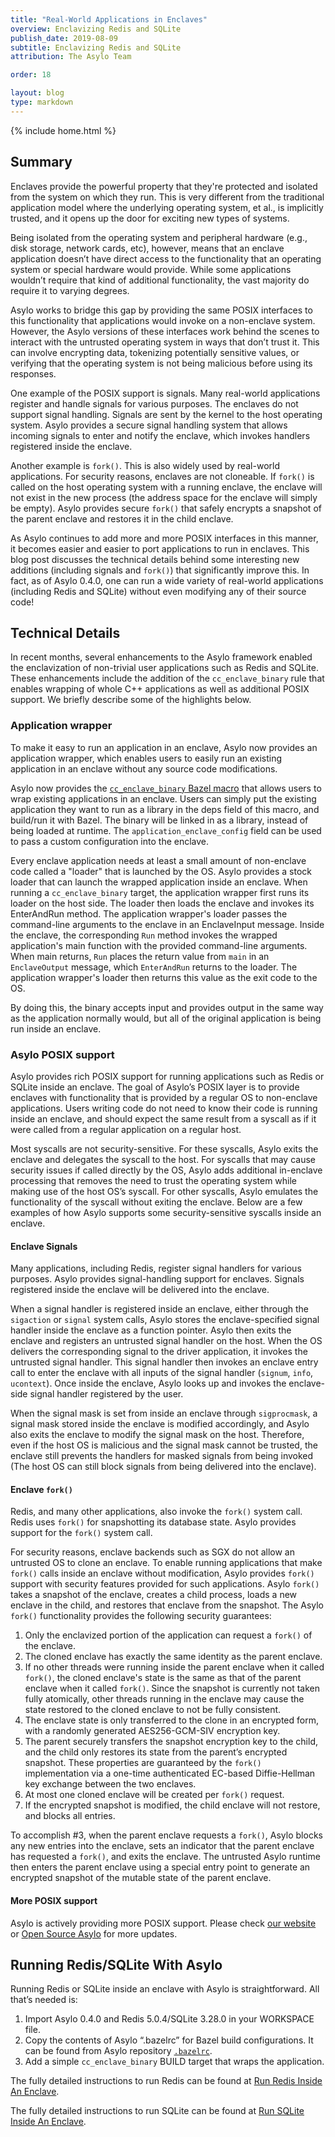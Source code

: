 ```yaml
---
title: "Real-World Applications in Enclaves"
overview: Enclavizing Redis and SQLite
publish_date: 2019-08-09
subtitle: Enclavizing Redis and SQLite
attribution: The Asylo Team

order: 18

layout: blog
type: markdown
---
```

{% include home.html %}

## Summary

Enclaves provide the powerful property that they're protected and isolated from
the system on which they run. This is very different from the traditional
application model where the underlying operating system, et al., is implicitly
trusted, and it opens up the door for exciting new types of systems.

Being isolated from the operating system and peripheral hardware (e.g., disk
storage, network cards, etc), however, means that an enclave application doesn’t
have direct access to the functionality that an operating system or special
hardware would provide. While some applications wouldn’t require that kind of
additional functionality, the vast majority do require it to varying degrees.

Asylo works to bridge this gap by providing the same POSIX interfaces to this
functionality that applications would invoke on a non-enclave system. However,
the Asylo versions of these interfaces work behind the scenes to interact with
the untrusted operating system in ways that don’t trust it. This can involve
encrypting data, tokenizing potentially sensitive values, or verifying that the
operating system is not being malicious before using its responses.

One example of the POSIX support is signals. Many real-world applications
register and handle signals for various purposes. The enclaves do not support
signal handling. Signals are sent by the kernel to the host operating system.
Asylo provides a secure signal handling system that allows incoming signals to
enter and notify the enclave, which invokes handlers registered inside the
enclave.

Another example is `fork()`. This is also widely used by real-world
applications. For security reasons, enclaves are not cloneable. If `fork()` is
called on the host operating system with a running enclave, the enclave will
not exist in the new process (the address space for the enclave will simply be
empty). Asylo provides secure `fork()` that safely encrypts a snapshot of the
parent enclave and restores it in the child enclave.

As Asylo continues to add more and more POSIX interfaces in this manner, it
becomes easier and easier to port applications to run in enclaves. This blog
post discusses the technical details behind some interesting new additions
(including signals and `fork()`) that significantly improve this. In fact, as of
Asylo 0.4.0, one can run a wide variety of real-world applications (including
Redis and SQLite) without even modifying any of their source code!

## Technical Details
In recent months, several enhancements to the Asylo framework enabled the
enclavization of non-trivial user applications such as Redis and SQLite. These
enhancements include the addition of the `cc_enclave_binary` rule that enables
wrapping of whole C++ applications as well as additional POSIX support. We
briefly describe some of the highlights below.

### Application wrapper

To make it easy to run an application in an enclave, Asylo now provides an
application wrapper, which enables users to easily run an existing application
in an enclave without any source code modifications.

Asylo now provides the [`cc_enclave_binary` Bazel macro](https://github.com/google/asylo/blob/v0.4.0/asylo/bazel/asylo.bzl#L457)
that allows users to wrap existing applications in an enclave. Users can simply
put the existing application they want to run as a library in the deps field of
this macro, and build/run it with Bazel. The binary will be linked in as a
library, instead of being loaded at runtime. The `application_enclave_config`
field can be used to pass a custom configuration into the enclave.

Every enclave application needs at least a small amount of non-enclave code
called a "loader" that is launched by the OS. Asylo provides a stock loader
that can launch the wrapped application inside an enclave. When running a
`cc_enclave_binary` target, the application wrapper first runs its loader on the
host side. The loader then loads the enclave and invokes its EnterAndRun method.
The application wrapper's loader passes the command-line arguments to the
enclave in an EnclaveInput message. Inside the enclave, the corresponding `Run`
method invokes the wrapped application's main function with the provided
command-line arguments. When main returns, `Run` places the return value from
`main` in an `EnclaveOutput` message, which `EnterAndRun` returns to the loader.
The application wrapper's loader then returns this value as the exit code to the
OS.

By doing this, the binary accepts input and provides output in the same way as
the application normally would, but all of the original application is being run
inside an enclave.

### Asylo POSIX support

Asylo provides rich POSIX support for running applications such as Redis or
SQLite inside an enclave. The goal of Asylo’s POSIX layer is to provide enclaves
with functionality that is provided by a regular OS to non-enclave applications.
Users writing code do not need to know their code is running inside an enclave,
and should expect the same result from a syscall as if it were called from a
regular application on a regular host.

Most syscalls are not security-sensitive. For these syscalls, Asylo exits the
enclave and delegates the syscall to the host. For syscalls that may cause
security issues if called directly by the OS, Asylo adds additional in-enclave
processing that removes the need to trust the operating system while making use
of the host OS’s syscall. For other syscalls, Asylo emulates the functionality
of the syscall without exiting the enclave. Below are a few examples of how
Asylo supports some security-sensitive syscalls inside an enclave.

#### Enclave Signals

Many applications, including Redis, register signal handlers for various
purposes. Asylo provides signal-handling support for enclaves. Signals registered
inside the enclave will be delivered into the enclave.

When a signal handler is registered inside an enclave, either through the
`sigaction` or `signal` system calls, Asylo stores the enclave-specified signal
handler inside the enclave as a function pointer. Asylo then exits the enclave
and registers an untrusted signal handler on the host. When the OS delivers the
corresponding signal to the driver application, it invokes the untrusted signal
handler. This signal handler then invokes an enclave entry call to enter the
enclave with all inputs of the signal handler (`signum`, `info`, `ucontext`).
Once inside the enclave, Asylo looks up and invokes the enclave-side signal
handler registered by the user.

When the signal mask is set from inside an enclave through `sigprocmask`, a
signal mask stored inside the enclave is modified accordingly, and Asylo also
exits the enclave to modify the signal mask on the host. Therefore, even if the
host OS is malicious and the signal mask cannot be trusted, the enclave still
prevents the handlers for masked signals from being invoked (The host OS can
still block signals from being delivered into the enclave).

#### Enclave `fork()`

Redis, and many other applications, also invoke the `fork()` system call. Redis
uses `fork()` for snapshotting its database state. Asylo provides support for
the `fork()` system call.

For security reasons, enclave backends such as SGX do not allow an untrusted OS
to clone an enclave. To enable running applications that make `fork()` calls
inside an enclave without modification, Asylo provides `fork()` support with
security features provided for such applications. Asylo `fork()` takes a snapshot
of the enclave, creates a child process, loads a new enclave in the child, and
restores that enclave from the snapshot. The Asylo `fork()` functionality
provides the following security guarantees:

1. Only the enclavized portion of the application can request a `fork()` of the
   enclave.
2. The cloned enclave has exactly the same identity as the parent enclave.
3. If no other threads were running inside the parent enclave when it called
   `fork()`, the cloned enclave's state is the same as that of the parent
   enclave when it called `fork()`. Since the snapshot is currently not taken
   fully atomically, other threads running in the enclave may cause the state
   restored to the cloned enclave to not be fully consistent.
4. The enclave state is only transferred to the clone in an encrypted form, with
   a randomly generated AES256-GCM-SIV encryption key.
5. The parent securely transfers the snapshot encryption key to the child, and
   the child only restores its state from the parent’s encrypted snapshot. These
   properties are guaranteed by the `fork()` implementation via a one-time
   authenticated EC-based Diffie-Hellman key exchange between the two enclaves.
6. At most one cloned enclave will be created per `fork()` request.
7. If the encrypted snapshot is modified, the child enclave will not restore,
   and blocks all entries.

To accomplish #3, when the parent enclave requests a `fork()`, Asylo blocks any
new entries into the enclave, sets an indicator that the parent enclave has
requested a `fork()`, and exits the enclave. The untrusted Asylo runtime then
enters the parent enclave using a special entry point to generate an encrypted
snapshot of the mutable state of the parent enclave.

#### More POSIX support

Asylo is actively providing more POSIX support. Please check [our website](https://asylo.dev) or [Open Source Asylo](https://github.com/google/asylo)
for more updates.

## Running Redis/SQLite With Asylo

Running Redis or SQLite inside an enclave with Asylo is straightforward. All
that’s needed is:

1. Import Asylo 0.4.0 and Redis 5.0.4/SQLite 3.28.0 in your WORKSPACE file.
2. Copy the contents of Asylo “.bazelrc” for Bazel build configurations. It can
   be found from Asylo repository [`.bazelrc`](https://github.com/google/asylo/blob/master/.bazelrc).
3. Add a simple `cc_enclave_binary` BUILD target that wraps the application.

The fully detailed instructions to run Redis can be found at
[Run Redis Inside An Enclave](https://github.com/google/asylo/blob/master/asylo/examples/redis/README.md).

The fully detailed instructions to run SQLite can be found at
[Run SQLite Inside An Enclave](https://github.com/google/asylo/blob/master/asylo/examples/sqlite/README.md).
